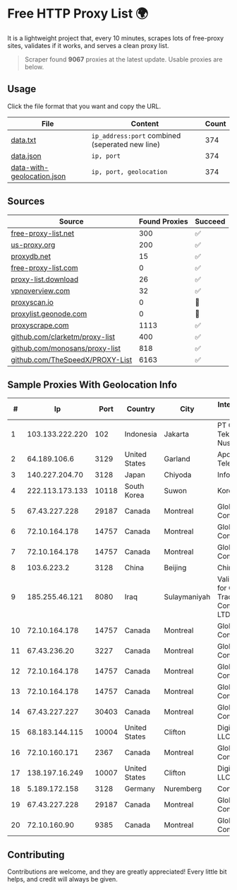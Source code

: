 
# Free HTTP Proxy List 🌍

It is a lightweight project that, every 10 minutes, scrapes lots of free-proxy sites, validates if it works, and serves a clean proxy list.


> Scraper found **9067** proxies at the latest update. Usable proxies are below.

## Usage

Click the file format that you want and copy the URL.


|File|Content|Count|
|----|-------|-----|
|[data.txt](https://raw.githubusercontent.com/themiralay/Proxy-List-World/master/data.txt)|`ip_address:port` combined (seperated new line)|374|
|[data.json](https://raw.githubusercontent.com/themiralay/Proxy-List-World/master/data.json)|`ip, port`|374|
|[data-with-geolocation.json](https://raw.githubusercontent.com/themiralay/Proxy-List-World/master/data-with-geolocation.json)|`ip, port, geolocation`|374|

## Sources

|Source|Found Proxies|Succeed|
|------|-------------|-------|
|[free-proxy-list.net](https://free-proxy-list.net)|300|✅|
|[us-proxy.org](https://www.us-proxy.org)|200|✅|
|[proxydb.net](http://proxydb.net)|15|✅|
|[free-proxy-list.com](https://free-proxy-list.com/?page=&port=&type%5B%5D=http&type%5B%5D=https&up_time=0&search=Search)|0|✅|
|[proxy-list.download](https://www.proxy-list.download/HTTP)|26|✅|
|[vpnoverview.com](https://vpnoverview.com/privacy/anonymous-browsing/free-proxy-servers)|32|✅|
|[proxyscan.io](https://www.proxyscan.io)|0|🚫|
|[proxylist.geonode.com](https://proxylist.geonode.com/api/proxy-list?limit=300&page=1&sort_by=lastChecked&sort_type=desc&protocols=http,https)|0|🚫|
|[proxyscrape.com](https://api.proxyscrape.com/v2/?request=displayproxies&protocol=http&timeout=10000&country=all&ssl=all&anonymity=all)|1113|✅|
|[github.com/clarketm/proxy-list](https://raw.githubusercontent.com/clarketm/proxy-list/master/proxy-list-raw.txt)|400|✅|
|[github.com/monosans/proxy-list](https://raw.githubusercontent.com/monosans/proxy-list/main/proxies/http.txt)|818|✅|
|[github.com/TheSpeedX/PROXY-List](https://raw.githubusercontent.com/TheSpeedX/PROXY-List/master/http.txt)|6163|✅|


## Sample Proxies With Geolocation Info

|#|Ip|Port|Country|City|Internet Service Provider|
|-|--|----|-------|----|-------------------------|
|1|103.133.222.220|102|Indonesia|Jakarta|PT Cloud Teknologi Nusantara|
|2|64.189.106.6|3129|United States|Garland|Apogee Telecom Inc.|
|3|140.227.204.70|3128|Japan|Chiyoda|InfoSphere|
|4|222.113.173.133|10118|South Korea|Suwon|Korea Telecom|
|5|67.43.227.228|29187|Canada|Montreal|GloboTech Communications|
|6|72.10.164.178|14757|Canada|Montreal|GloboTech Communications|
|7|72.10.164.178|14757|Canada|Montreal|GloboTech Communications|
|8|103.6.223.2|3128|China|Beijing|China Unicom|
|9|185.255.46.121|8080|Iraq|Sulaymaniyah|Valin Company for General Trading and Communication LTD|
|10|72.10.164.178|14757|Canada|Montreal|GloboTech Communications|
|11|67.43.236.20|3227|Canada|Montreal|GloboTech Communications|
|12|72.10.164.178|14757|Canada|Montreal|GloboTech Communications|
|13|72.10.164.178|14757|Canada|Montreal|GloboTech Communications|
|14|67.43.227.227|30403|Canada|Montreal|GloboTech Communications|
|15|68.183.144.115|10004|United States|Clifton|DigitalOcean, LLC|
|16|72.10.160.171|2367|Canada|Montreal|GloboTech Communications|
|17|138.197.16.249|10007|United States|Clifton|DigitalOcean, LLC|
|18|5.189.172.158|3128|Germany|Nuremberg|Contabo GmbH|
|19|67.43.227.228|29187|Canada|Montreal|GloboTech Communications|
|20|72.10.160.90|9385|Canada|Montreal|GloboTech Communications|



## Contributing

Contributions are welcome, and they are greatly appreciated! Every
little bit helps, and credit will always be given.

